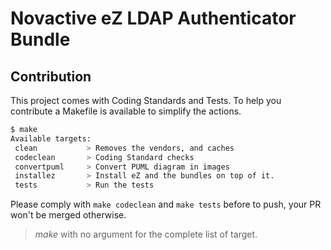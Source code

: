 # Novactive eZ LDAP Authenticator Bundle

## Contribution

This project comes with Coding Standards and Tests.
To help you contribute a Makefile is available to simplify the actions.

```bash
$ make
Available targets:
 clean           > Removes the vendors, and caches
 codeclean       > Coding Standard checks
 convertpuml     > Convert PUML diagram in images
 installez       > Install eZ and the bundles on top of it.
 tests           > Run the tests
```

Please comply with `make codeclean` and `make tests` before to push, your PR won't be merged otherwise.

> _make_ with no argument for the complete list of target.
